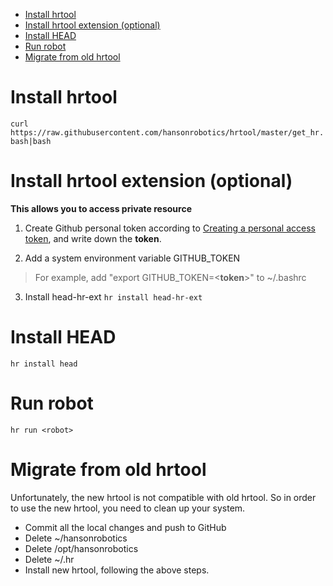  - [Install hrtool](#hrtool)
 - [Install hrtool extension (optional)](#hrtoolext)
 - [Install HEAD](#head)
 - [Run robot](#run)
 - [Migrate from old hrtool](#migrate)

# <a name="hrtool"></a>Install hrtool 

`curl https://raw.githubusercontent.com/hansonrobotics/hrtool/master/get_hr.bash|bash`

# <a name="hrtoolext"></a>Install hrtool extension (optional)

**This allows you to access private resource**

1. Create Github personal token according to [Creating a personal access token](https://help.github.com/articles/creating-a-personal-access-token-for-the-command-line/), and write down the **token**. 

2. Add a system environment variable GITHUB_TOKEN

> For example, add "export GITHUB_TOKEN=<**token**>" to ~/.bashrc

3. Install head-hr-ext
 `hr install head-hr-ext`

# <a name="head"></a>Install HEAD

`hr install head`

# <a name="run"></a>Run robot

`hr run <robot>`

# <a name="migrate"></a>Migrate from old hrtool

Unfortunately, the new hrtool is not compatible with old hrtool. So in order to use the new hrtool, you need to clean up your system. 

- Commit all the local changes and push to GitHub
- Delete ~/hansonrobotics
- Delete /opt/hansonrobotics
- Delete ~/.hr
- Install new hrtool, following the above steps. 

